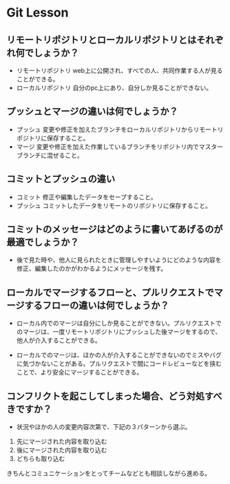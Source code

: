 # Git Lesson

## リモートリポジトリとローカルリポジトリとはそれぞれ何でしょうか？

* リモートリポジトリ
web上に公開され、すべての人、共同作業する人が見ることができる。
* ローカルリポジトリ
自分のpc上にあり、自分しか見ることができない。

## プッシュとマージの違いは何でしょうか？

* プッシュ
変更や修正を加えたブランチをローカルリポジトリからリモートリポジトリに保存すること。
* マージ
 変更や修正を加えた作業しているブランチをリポジトリ内でマスターブランチに混ぜること。


## コミットとプッシュの違い

* コミット
修正や編集したデータをセーブすること。
* プッシュ
コミットしたデータをリモートのリポジトリに保存すること。


## コミットのメッセージはどのように書いてあげるのが最適でしょうか？

* 後で見た時や、他人に見られたときに管理しやすいようにどのような内容を修正、編集したのかがわかるようにメッセージを残す。


## ローカルでマージするフローと、プルリクエストでマージするフローの違いは何でしょうか？

* ローカル内でのマージは自分にしか見ることができない。プルリクエストでのマージは、一度リモートリポジトリにプッシュした後マージをするので、他人が介入することができる。

* ローカルでのマージは、ほかの人が介入することができないのでミスやバグに気づかないことがある。プルリクエストで間にコードレビューなどを挟むことで、より安全にマージすることができる。


## コンフリクトを起こしてしまった場合、どう対処すべきですか？

* 状況やほかの人の変更内容次第で、下記の３パターンから選ぶ。
1. 先にマージされた内容を取り込む
2. 後にマージされた内容を取り込む
3. どちらも取り込む

きちんとコミュニケーションをとってチームなどとも相談しながら進める。
